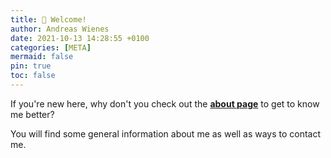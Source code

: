```yaml
---
title: 📌 Welcome!
author: Andreas Wienes
date: 2021-10-13 14:28:55 +0100
categories: [META]
mermaid: false
pin: true
toc: false
---
```


If you're new here, why don't you check out the [**about page**](https://andreas-wienes-private.github.io/about-me/) to get to know me better?

You will find some general information about me as well as ways to contact me.